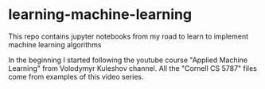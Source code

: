 # learning-machine-learning
This repo contains jupyter notebooks from my road to learn to implement machine learning algorithms

In the beginning I started following the youtube course "Applied Machine Learning" from Volodymyr Kuleshov channel. All the "Cornell CS 5787" files come from examples of this video series.
